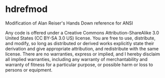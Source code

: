 # hdrefmod
Modification of Alan Reiser's Hands Down reference for ANSI

Any code is offered under a Creative Commons Attribution-ShareAlike 3.0 United States (CC BY-SA 3.0 US) license. You are free to use, distribute, and modify, so long as distributed or derived works explicitly state their derivation and give appropriate attribution, and redistribute with the same license. There are no warranties, express or implied, and I hereby disclaim all implied warranties, including any warranty of merchantability and warranty of fitness for a particular purpose, or possible harm or loss to persons or equipment. 
